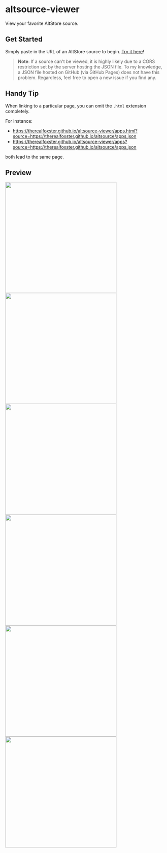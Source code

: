# altsource-viewer
View your favorite AltStore source.

## Get Started
Simply paste in the URL of an AltStore source to begin. [Try it here](https://therealfoxster.github.io/altsource-viewer/search)!

> **Note**: If a source can't be viewed, it is highly likely due to a CORS restriction set by the server hosting the JSON file. To my knowledge, a JSON file hosted on GitHub (via GitHub Pages) does not have this problem. Regardless, feel free to open a new issue if you find any.

## Handy Tip
When linking to a particular page, you can omit the `.html` extension completely.

For instance:
* https://therealfoxster.github.io/altsource-viewer/apps.html?source=https://therealfoxster.github.io/altsource/apps.json
* https://therealfoxster.github.io/altsource-viewer/apps?source=https://therealfoxster.github.io/altsource/apps.json

both lead to the same page.

## Preview
<img src="https://user-images.githubusercontent.com/77606385/235048007-5775c95e-1bdb-4feb-a9b7-71609ea3c739.PNG" width="350"><img src="https://user-images.githubusercontent.com/77606385/235048015-057eb1d7-e53d-4525-b6d6-a7137832b0c1.PNG" width="350"><img src="https://user-images.githubusercontent.com/77606385/235048018-14263912-d17f-43ad-a79d-8530f8a55ace.PNG" width="350"><img src="https://user-images.githubusercontent.com/77606385/235048031-0b3d78ea-2a4b-46fb-9106-f60e9b15e5db.PNG" width="350"><img src="https://user-images.githubusercontent.com/77606385/235048040-5f20231b-28c4-4929-90a0-3117f9aa99c6.PNG" width="350"><img src="https://user-images.githubusercontent.com/77606385/235048045-be9bfc92-8e9e-4d4c-ae95-6a1a94c26e34.PNG" width="350">

